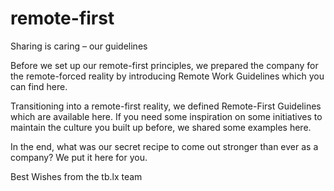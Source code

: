 # remote-first

Sharing is caring – our guidelines

Before we set up our remote-first principles, we prepared the company for the remote-forced reality by introducing Remote Work Guidelines which you can find here. 

Transitioning into a remote-first reality, we defined Remote-First Guidelines which are available here. If you need some inspiration on some initiatives to maintain the culture you built up before, we shared some examples here.

In the end, what was our secret recipe to come out stronger than ever as a company? We put it here for you.

Best Wishes from the tb.lx team
